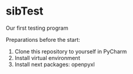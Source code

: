 # sibTest
Our first testing program

Preparations before the start:
1. Clone this repository to yourself in PyCharm
2. Install virtual environment
3. Install next packages:
openpyxl
